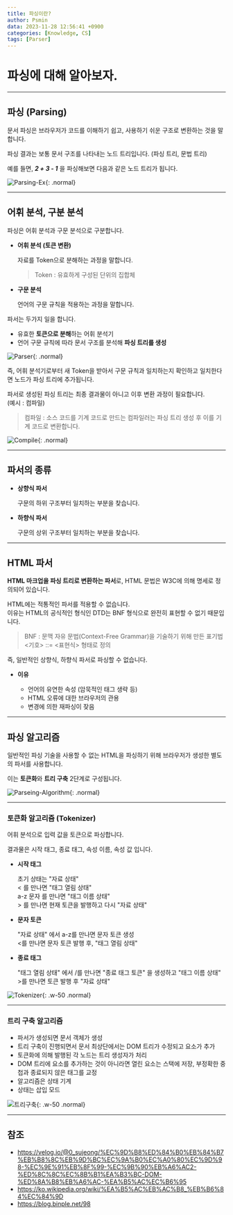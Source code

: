 ```yaml
---
title: 파싱이란?
author: Psmin
data: 2023-11-28 12:56:41 +0900
categories: [Knowledge, CS]
tags: [Parser]
---
```


# 파싱에 대해 알아보자.

---

## 파싱 (Parsing)

문서 파싱은 브라우저가 코드를 이해하기 쉽고, 사용하기 쉬운 구조로 변환하는 것을 말합니다.

파싱 결과는 보통 문서 구조를 나타내는 노드 트리입니다. (파싱 트리, 문법 트리)

예를 들면, **_2 + 3 - 1_** 을 파싱해보면 다음과 같은 노드 트리가 됩니다.

![Parsing-Ex](/assets/img/parsing-ex.png){: .normal}

---

## 어휘 분석, 구분 분석

파싱은 어휘 분석과 구문 분석으로 구분합니다.

- **어휘 분석 (토큰 변환)**

  자료를 Token으로 분해하는 과정을 말합니다.

  > Token : 유효하게 구성된 단위의 집합체

- **구문 분석**

  언어의 구문 규칙을 적용하는 과정을 말합니다.

파서는 두가지 일을 합니다.

- 유효한 **토큰으로 분해**하는 어휘 분석기
- 언어 구문 규칙에 따라 문서 구조를 분석해 **파싱 트리를 생성**

![Parser](/assets/img/parser.png){: .normal}

즉, 어휘 분석기로부터 새 Token을 받아서 구문 규칙과 일치하는지 확인하고 일치한다면 노드가 파싱 트리에 추가됩니다.

파서로 생성된 파싱 트리는 최종 결과물이 아니고 이후 변환 과정이 필요합니다.  
(예시 : 컴파일)

> 컴파일 : 소스 코드를 기계 코드로 만드는 컴파일러는 파싱 트리 생성 후 이를 기계 코드로 변환합니다.

![Compile](/assets/img/compile.png){: .normal}

---

## 파서의 종류

- **상향식 파서**

  구문의 하위 구조부터 일치하는 부분을 찾습니다.

- **하향식 파서**

  구문의 상위 구조부터 일치하는 부분을 찾습니다.

---

## HTML 파서

**HTML 마크업을 파싱 트리로 변환하는 파서**로, HTML 문법은 W3C에 의해 명세로 정의되어 있습니다.

HTML에는 적통적인 파서를 적용할 수 없습니다.  
이유는 HTML의 공식적인 형식인 DTD는 BNF 형식으로 완전히 표현할 수 없기 때문입니다.

> BNF : 문맥 자유 문법(Context-Free Grammar)을 기술하기 위해 만든 표기법
> \<기호\> ::= \<표현식\> 형태로 정의

즉, 일반적인 상향식, 하향식 파서로 파싱할 수 없습니다.

- **이유**

  - 언어의 유연한 속성 (암묵적인 태그 생략 등)
  - HTML 오류에 대한 브라우저의 관용
  - 변경에 의한 재파싱이 잦음

---

## 파싱 알고리즘

일반적인 파싱 기술을 사용할 수 없는 HTML을 파싱하기 위해 브라우저가 생성한 별도의 파서를 사용합니다.

이는 **토큰화**와 **트리 구축** 2단계로 구성됩니다.

![Parseing-Algorithm](/assets/img/parsing-algorithm.png){: .normal}

---

### 토큰화 알고리즘 (Tokenizer)

어휘 분석으로 입력 값을 토큰으로 파싱합니다.

결과물은 시작 태그, 종료 태그, 속성 이름, 속성 값 입니다.

- **시작 태그**

  초기 상태는 "자료 상태"  
  \< 를 만나면 "태그 열림 상태"  
  a-z 문자 를 만나면 "태그 이름 상태"  
  \> 를 만나면 현재 토큰을 발행하고 다시 "자료 상태"

- **문자 토큰**

  "자료 상태" 에서 a-z를 만나면 문자 토큰 생성  
  \<를 만나면 문자 토큰 발행 후, "태그 열림 상태"

- **종료 태그**

  "태그 열림 상태" 에서 /를 만나면 "종료 태그 토큰" 을 생성하고 "태그 이름 상태"  
  \>를 만나면 토큰 발행 후 "자료 상태"

![Tokenizer](/assets/img/tokenizer.png){: .w-50 .normal}

---

### 트리 구축 알고리즘

- 파서가 생성되면 문서 객체가 생성
- 트리 구축이 진행되면서 문서 최상단에서는 DOM 트리가 수정되고 요소가 추가
- 토큰화에 의해 발행된 각 노드는 트리 생성자가 처리
- DOM 트리에 요소를 추가하는 것이 아니라면 열린 요소는 스택에 저장, 부정확한 중첩과 종료되지 않은 태그를 교정
- 알고리즘은 상태 기계
- 상태는 삽입 모드

![트리구축](/assets/img/algorithm-02.png){: .w-50 .normal}

---

## 참조

- <https://velog.io/@0_sujeong/%EC%9D%B8%ED%84%B0%EB%84%B7%EB%B8%8C%EB%9D%BC%EC%9A%B0%EC%A0%80%EC%9D%98-%EC%9E%91%EB%8F%99-%EC%9B%90%EB%A6%AC2-%ED%8C%8C%EC%8B%B1%EA%B3%BC-DOM-%ED%8A%B8%EB%A6%AC-%EA%B5%AC%EC%B6%95>
- <https://ko.wikipedia.org/wiki/%EA%B5%AC%EB%AC%B8_%EB%B6%84%EC%84%9D>
- <https://blog.binple.net/98>

